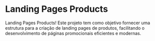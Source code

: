 <h1>Landing Pages Products</h1>

Landing Pages Products! Este projeto tem como objetivo fornecer uma estrutura para a criação de landing pages de produtos, facilitando o desenvolvimento de páginas promocionais eficientes e modernas.
